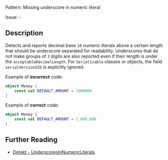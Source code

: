 Pattern: Missing underscore in numeric literal

Issue: -

## Description

Detects and reports decimal base `10` numeric literals above a certain length that should be underscore separated for readability. Underscores that do not make groups of `3` digits are also reported even if their length is under the `acceptableDecimalLength`. For `Serializable` classes or objects, the field `serialVersionUID` is explicitly ignored.

Example of **incorrect** code:

```kotlin
object Money {
    const val DEFAULT_AMOUNT = 1000000
}
```

Example of **correct** code:

```kotlin
object Money {
    const val DEFAULT_AMOUNT = 1_000_000
}
```

## Further Reading

* [Detekt - UnderscoresInNumericLiterals](https://detekt.dev/docs/rules/style/#underscoresinnumericliterals)